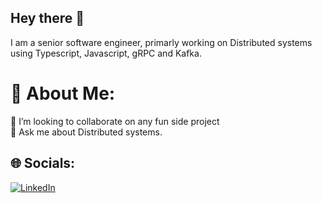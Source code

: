 Hey there :wave:
---
I am a senior software engineer, primarly working on Distributed systems using Typescript, Javascript, gRPC and Kafka.

# 💫 About Me:
👯 I’m looking to collaborate on any fun side project<br>💬 Ask me about Distributed systems.


## 🌐 Socials:
[![LinkedIn](https://img.shields.io/badge/LinkedIn-%230077B5.svg?logo=linkedin&logoColor=white)](https://linkedin.com/in/lavish-gambhir) 
